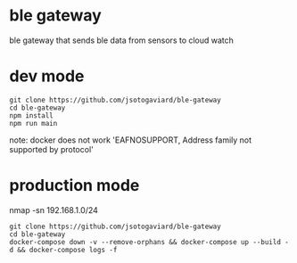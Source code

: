 # ble gateway
ble gateway that sends ble data from sensors to cloud watch

# dev mode
```
git clone https://github.com/jsotogaviard/ble-gateway
cd ble-gateway
npm install
npm run main
```
note: docker does not work 'EAFNOSUPPORT, Address family not supported by protocol' 

# production mode
nmap -sn 192.168.1.0/24
```
git clone https://github.com/jsotogaviard/ble-gateway
cd ble-gateway
docker-compose down -v --remove-orphans && docker-compose up --build -d && docker-compose logs -f
```
